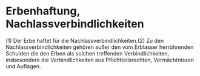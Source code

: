 # Erbenhaftung, Nachlassverbindlichkeiten

(1) Der Erbe haftet für die Nachlassverbindlichkeiten.(2) Zu den Nachlassverbindlichkeiten gehören außer den vom Erblasser herrührenden Schulden die den Erben als solchen treffenden Verbindlichkeiten, insbesondere die Verbindlichkeiten aus Pflichtteilsrechten, Vermächtnissen und Auflagen. 

